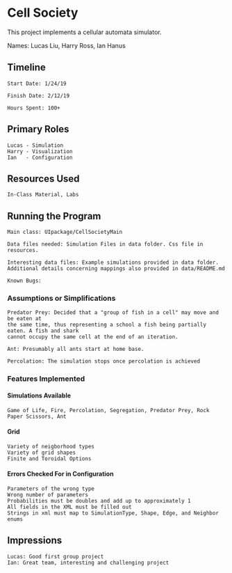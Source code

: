 Cell Society
====

This project implements a cellular automata simulator.

Names: Lucas Liu, Harry Ross, Ian Hanus

## Timeline

    Start Date: 1/24/19
    
    Finish Date: 2/12/19
    
    Hours Spent: 100+

## Primary Roles
    Lucas - Simulation
    Harry - Visualization
    Ian   - Configuration

## Resources Used
    In-Class Material, Labs

## Running the Program

    Main class: UIpackage/CellSocietyMain
    
    Data files needed: Simulation Files in data folder. Css file in resources.
    
    Interesting data files: Example simulations provided in data folder. 
    Additional details concerning mappings also provided in data/README.md
    
    Known Bugs:
    
### Assumptions or Simplifications
    Predator Prey: Decided that a "group of fish in a cell" may move and be eaten at
    the same time, thus representing a school a fish being partially eaten. A fish and shark
    cannot occupy the same cell at the end of an iteration.
    
    Ant: Presumably all ants start at home base.
    
    Percolation: The simulation stops once percolation is achieved
    
    

### Features Implemented

#### Simulations Available 
    Game of Life, Fire, Percolation, Segregation, Predator Prey, Rock Paper Scissors, Ant
    
#### Grid
    Variety of neigborhood types
    Variety of grid shapes
    Finite and Toroidal Options

#### Errors Checked For in Configuration
    Parameters of the wrong type
    Wrong number of parameters
    Probabilities must be doubles and add up to approximately 1
    All fields in the XML must be filled out
    Strings in xml must map to SimulationType, Shape, Edge, and Neighbor enums

## Impressions
    Lucas: Good first group project
    Ian: Great team, interesting and challenging project
